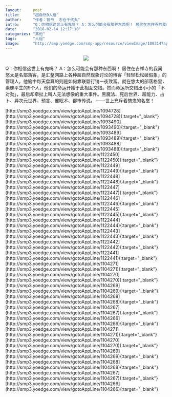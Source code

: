 ```yaml
---
layout:     post
title:      "超自然9人组"
author:     "作者：铳爷  志仓千代丸"
intro:      "Q：你相信这世上有鬼吗？ A：怎么可能会有那种东西啊！ 居住在吉祥寺的我闻悠太是名部落客，是汇整网路上各种超自然现象讨论的博客「轻轻松松破假象」的管理人。他脑中每天盘算的则是如何靠联盟行销一夜致富。就在悠太的部落格里，素昧平生的9个人，他们的命运开始于此相互交错。然而命运所交错出小小的「不对劲」，最后却牵扯上叫人无法想像的重大事件。黑魔法、死后世界、超能力、占卜、异次元世界、预言、催眠术、都市传说。 ——世上充斥着搞鬼的名堂！"
date:       "2018-02-14 12:17:10"
categories: "其他"
tags:       "人组"
image:      "http://smp.yoedge.com/smp-app/resource/viewImage/1003147appline.png"
---
```

<div style="text-align: center">
<p><img src="http://smp.yoedge.com/smp-app/resource/viewImage/1003147appline.png"/></p>
</div>
<p class="post-meta">
<span>Q：你相信这世上有鬼吗？ A：怎么可能会有那种东西啊！ 居住在吉祥寺的我闻悠太是名部落客，是汇整网路上各种超自然现象讨论的博客「轻轻松松破假象」的管理人。他脑中每天盘算的则是如何靠联盟行销一夜致富。就在悠太的部落格里，素昧平生的9个人，他们的命运开始于此相互交错。然而命运所交错出小小的「不对劲」，最后却牵扯上叫人无法想像的重大事件。黑魔法、死后世界、超能力、占卜、异次元世界、预言、催眠术、都市传说。 ——世上充斥着搞鬼的名堂！</span>
</p>
[http://smp3.yoedge.com/view/gotoAppLine/1094728](http://smp3.yoedge.com/view/gotoAppLine/1094728){:target="_blank"}
[http://smp3.yoedge.com/view/gotoAppLine/1093490](http://smp3.yoedge.com/view/gotoAppLine/1093490){:target="_blank"}
[http://smp3.yoedge.com/view/gotoAppLine/1093489](http://smp3.yoedge.com/view/gotoAppLine/1093489){:target="_blank"}
[http://smp3.yoedge.com/view/gotoAppLine/1093488](http://smp3.yoedge.com/view/gotoAppLine/1093488){:target="_blank"}
[http://smp3.yoedge.com/view/gotoAppLine/1122450](http://smp3.yoedge.com/view/gotoAppLine/1122450){:target="_blank"}
[http://smp3.yoedge.com/view/gotoAppLine/1122449](http://smp3.yoedge.com/view/gotoAppLine/1122449){:target="_blank"}
[http://smp3.yoedge.com/view/gotoAppLine/1122448](http://smp3.yoedge.com/view/gotoAppLine/1122448){:target="_blank"}
[http://smp3.yoedge.com/view/gotoAppLine/1122447](http://smp3.yoedge.com/view/gotoAppLine/1122447){:target="_blank"}
[http://smp3.yoedge.com/view/gotoAppLine/1122446](http://smp3.yoedge.com/view/gotoAppLine/1122446){:target="_blank"}
[http://smp3.yoedge.com/view/gotoAppLine/1122445](http://smp3.yoedge.com/view/gotoAppLine/1122445){:target="_blank"}
[http://smp3.yoedge.com/view/gotoAppLine/1122444](http://smp3.yoedge.com/view/gotoAppLine/1122444){:target="_blank"}
[http://smp3.yoedge.com/view/gotoAppLine/1122443](http://smp3.yoedge.com/view/gotoAppLine/1122443){:target="_blank"}
[http://smp3.yoedge.com/view/gotoAppLine/1122442](http://smp3.yoedge.com/view/gotoAppLine/1122442){:target="_blank"}
[http://smp3.yoedge.com/view/gotoAppLine/1122441](http://smp3.yoedge.com/view/gotoAppLine/1122441){:target="_blank"}
[http://smp3.yoedge.com/view/gotoAppLine/1104271](http://smp3.yoedge.com/view/gotoAppLine/1104271){:target="_blank"}
[http://smp3.yoedge.com/view/gotoAppLine/1104270](http://smp3.yoedge.com/view/gotoAppLine/1104270){:target="_blank"}
[http://smp3.yoedge.com/view/gotoAppLine/1104269](http://smp3.yoedge.com/view/gotoAppLine/1104269){:target="_blank"}
[http://smp3.yoedge.com/view/gotoAppLine/1104268](http://smp3.yoedge.com/view/gotoAppLine/1104268){:target="_blank"}
[http://smp3.yoedge.com/view/gotoAppLine/1104267](http://smp3.yoedge.com/view/gotoAppLine/1104267){:target="_blank"}
[http://smp3.yoedge.com/view/gotoAppLine/1104266](http://smp3.yoedge.com/view/gotoAppLine/1104266){:target="_blank"}
[http://smp3.yoedge.com/view/gotoAppLine/1104271](http://smp3.yoedge.com/view/gotoAppLine/1104271){:target="_blank"}
[http://smp3.yoedge.com/view/gotoAppLine/1104270](http://smp3.yoedge.com/view/gotoAppLine/1104270){:target="_blank"}
[http://smp3.yoedge.com/view/gotoAppLine/1104269](http://smp3.yoedge.com/view/gotoAppLine/1104269){:target="_blank"}
[http://smp3.yoedge.com/view/gotoAppLine/1104268](http://smp3.yoedge.com/view/gotoAppLine/1104268){:target="_blank"}
[http://smp3.yoedge.com/view/gotoAppLine/1104267](http://smp3.yoedge.com/view/gotoAppLine/1104267){:target="_blank"}
[http://smp3.yoedge.com/view/gotoAppLine/1104266](http://smp3.yoedge.com/view/gotoAppLine/1104266){:target="_blank"}


